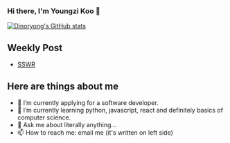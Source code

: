 ### Hi there, I'm Youngzi Koo 👋



[![Dinoryong's GitHub stats](https://github-readme-stats.vercel.app/api?username=Dinoryong)](https://github.com/anuraghazra/github-readme-stats)




## Weekly Post
- [SSWR](https://github.com/Dinoryong/SSWR/blob/main/README.md)


## Here are things about me

- 🔭 I’m currently applying for a software developer.
- 🌱 I’m currently learning python, javascript, react and definitely basics of computer science.
- 💬 Ask me about literally anything...
- 📫 How to reach me: email me (it's written on left side)

